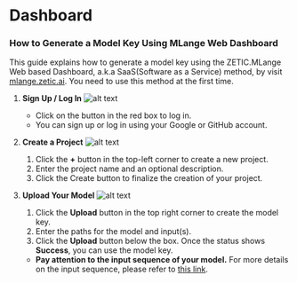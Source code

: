 
Dashboard
=========

### How to Generate a Model Key Using MLange Web Dashboard

This guide explains how to generate a model key using the ZETIC.MLange Web based Dashboard, a.k.a SaaS(Software as a Service) method, by visit [mlange.zetic.ai](https://mlange.zetic.ai). You need to use this method at the first time.

1. **Sign Up / Log In**
![alt text](SaaS_imgs/1_login.png)
    - Click on the button in the red box to log in. 
    - You can sign up or log in using your Google or GitHub account.

2. **Create a Project**
![alt text](SaaS_imgs/2_generate_project.png)
    1. Click the **+** button in the top-left corner to create a new project.
    2. Enter the project name and an optional description.
    3. Click the Create button to finalize the creation of your project.

3. **Upload Your Model**
![alt text](SaaS_imgs/3_generate_model_key.png)
    1. Click the **Upload** button in the top right corner to create the model key.
    2. Enter the paths for the model and input(s).
    3. Click the **Upload** button below the box. Once the status shows **Success**, you can use the model key.
    - **Pay attention to the input sequence of your model.** For more details on the input sequence, please refer to [this link](../prepare_model/index.rst#check-the-order-of-model-input-s).
